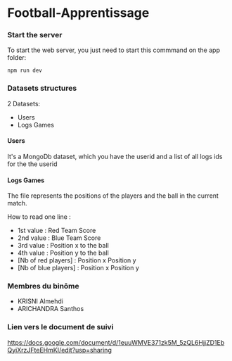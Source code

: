 # Football-Apprentissage

### Start the server

To start the web server, you just need to start this commmand on the app folder: 
```
npm run dev
```
### Datasets structures

2 Datasets:
 - Users
 - Logs Games

#### Users

It's a MongoDb dataset, which you have the userid and a list of all logs ids for the the userid

#### Logs Games

The file represents the positions of the players and the ball in the current match.

How to read one line :
- 1st value : Red Team Score
- 2nd value : Blue Team Score
- 3rd value : Position x to the ball
- 4th value : Position y to the ball
- [Nb of red players] : Position x  Position y
- [Nb of blue players] : Position x  Position y

### Membres du binôme
  - KRISNI Almehdi
  - ARICHANDRA Santhos

### Lien vers le document de suivi
https://docs.google.com/document/d/1euuWMVE371zk5M_5zQL6HjjZD1EbQyiXrzJFteEHmKI/edit?usp=sharing
